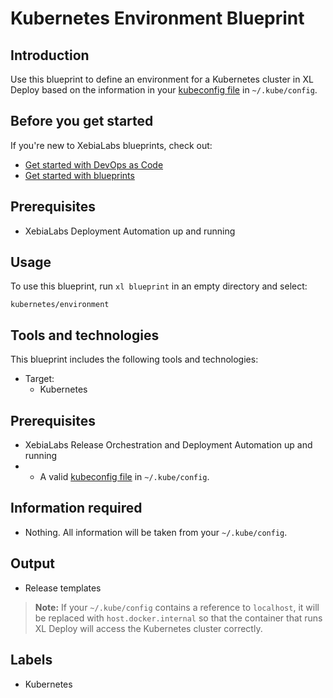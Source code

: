 # Kubernetes Environment Blueprint

## Introduction

Use this blueprint to define an environment for a Kubernetes cluster in XL Deploy based on the information in your [kubeconfig file](https://kubernetes.io/docs/concepts/configuration/organize-cluster-access-kubeconfig/) in `~/.kube/config`.

## Before you get started

If you're new to XebiaLabs blueprints, check out:

* [Get started with DevOps as Code](https://docs.xebialabs.com/xl-release/concept/get-started-with-devops-as-code.html)
* [Get started with blueprints](https://docs.xebialabs.com/xl-release/concept/get-started-with-blueprints.html)

## Prerequisites

* XebiaLabs Deployment Automation up and running

## Usage

To use this blueprint, run `xl blueprint` in an empty directory and select:

```plain
kubernetes/environment
```

## Tools and technologies

This blueprint includes the following tools and technologies:

* Target:
  * Kubernetes

## Prerequisites

* XebiaLabs Release Orchestration and Deployment Automation up and running
* * A valid [kubeconfig file](https://kubernetes.io/docs/concepts/configuration/organize-cluster-access-kubeconfig/) in `~/.kube/config`.

## Information required

* Nothing. All information will be taken from your `~/.kube/config`.

## Output

* Release templates

> **Note:** If your `~/.kube/config` contains a reference to `localhost`, it will be replaced with `host.docker.internal` so that the container that runs XL Deploy will access the Kubernetes cluster correctly.

## Labels

* Kubernetes

